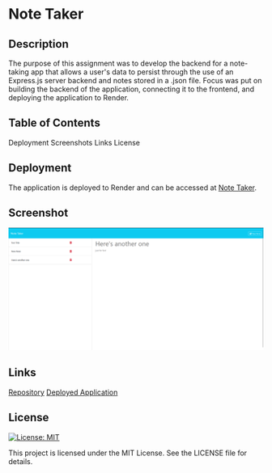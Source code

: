 # Note Taker

## Description
The purpose of this assignment was to develop the backend for a note-taking app that allows a user's data to persist through the use of an Express.js server backend and notes stored in a .json file. Focus was put on building the backend of the application, connecting it to the frontend, and deploying the application to Render.

## Table of Contents

Deployment
Screenshots
Links
License

## Deployment
The application is deployed to Render and can be accessed at [Note Taker](https://note-taker-ipvr.onrender.com).

## Screenshot
![a screenshot showing the deployed Note Taker application](/public/assets/image.png)

## Links
[Repository](https://github.com/Nihsad/note-taker)
[Deployed Application](https://note-taker-ipvr.onrender.com)

## License
[![License: MIT](https://img.shields.io/badge/License-MIT-yellow.svg)](https://opensource.org/licenses/MIT)

This project is licensed under the MIT License. See the LICENSE file for details. 